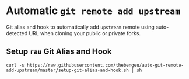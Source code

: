 # Automatic `git remote add upstream`

Git alias and hook to automatically add `upstream` remote using auto-detected URL when cloning your public or private forks.

## Setup `rau` Git Alias and Hook

```console
curl -s https://raw.githubusercontent.com/thebengeu/auto-git-remote-add-upstream/master/setup-git-alias-and-hook.sh | sh
```
